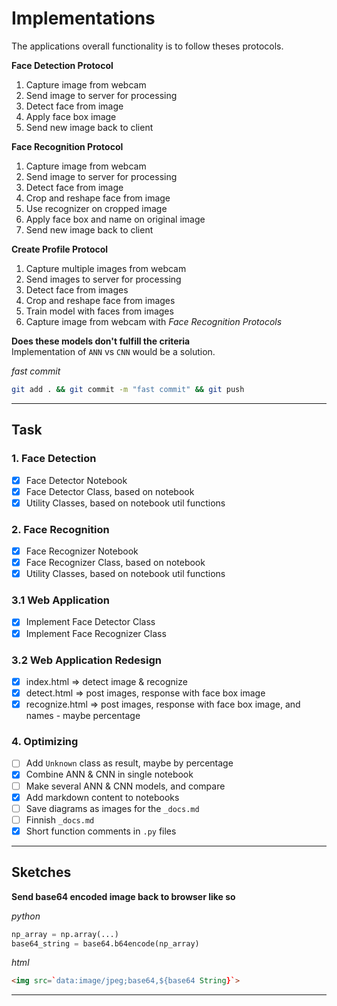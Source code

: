 # Implementations
The applications overall functionality is to follow theses protocols.

**Face Detection Protocol**
1. Capture image from webcam
2. Send image to server for processing
3. Detect face from image
6. Apply face box image
7. Send new image back to client

**Face Recognition Protocol**
1. Capture image from webcam
2. Send image to server for processing
3. Detect face from image
4. Crop and reshape face from image
5. Use recognizer on cropped image
6. Apply face box and name on original image
7. Send new image back to client

**Create Profile Protocol**
1. Capture multiple images from webcam
2. Send images to server for processing
3. Detect face from images
4. Crop and reshape face from images
5. Train model with faces from images 
5. Capture image from webcam with _Face Recognition Protocols_

**Does these models don't fulfill the criteria**  
Implementation of `ANN` vs `CNN` would be a solution.

_fast commit_
```bash
git add . && git commit -m "fast commit" && git push
```
___
## Task
### 1. Face Detection
- [x] Face Detector Notebook 
- [x] Face Detector Class, based on notebook 
- [x] Utility Classes, based on notebook util functions

### 2. Face Recognition
- [x] Face Recognizer Notebook 
- [x] Face Recognizer Class, based on notebook  
- [x] Utility Classes, based on notebook util functions

### 3.1 Web Application
- [x] Implement Face Detector Class
- [x] Implement Face Recognizer Class

### 3.2 Web Application Redesign
- [x] index.html => detect image & recognize
- [x] detect.html => post images, response with face box image
- [x] recognize.html => post images, response with face box image, and names - maybe percentage

### 4. Optimizing
- [ ] Add `Unknown` class as result, maybe by percentage
- [x] Combine ANN & CNN in single notebook
- [ ] Make several ANN & CNN models, and compare
- [x] Add markdown content to notebooks
- [ ] Save diagrams as images for the `_docs.md`
- [ ] Finnish `_docs.md`
- [x] Short function comments in `.py` files

___
## Sketches
**Send base64 encoded image back to browser like so**

_python_
```python
np_array = np.array(...)
base64_string = base64.b64encode(np_array)
```

_html_
```html
<img src=`data:image/jpeg;base64,${base64 String}`>
```
___